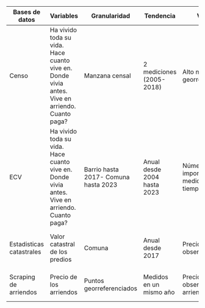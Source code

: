 |Bases de datos	|Variables	|Granularidad	|Tendencia	|Ventajas	|Deventajas	|
|---------|---------|------------|---------|---------|------------|
Censo|	Ha vivido toda su vida. Hace cuanto vive en. Donde vivia antes. Vive en arriendo. Cuanto paga?	|Manzana censal  |2 mediciones (2005-2018)	|Alto nivel de georreferenciación	|Temporalidad muy grande entre ambas mediciones	|
ECV	|Ha vivido toda su vida. Hace cuanto vive en. Donde vivia antes. Vive en arriendo. Cuanto paga?	|Barrio hasta 2017- Comuna hasta 2023  |Anual desde 2004 hasta 2023	|Número importante de mediciones en el tiempo	|Poca representatividad a nivel de barrio	| 
Estadisticas catastrales	|Valor catastral de los predios  |Comuna  |Anual desde 2017	|Precios observados	|El dato corresponde al valor catastral y no al de los arrendamiento	|
Scraping de arriendos	|Precio de los arriendos	|Puntos georreferenciados	|Medidos en un mismo año	|Precios observados de los arriendos	|Posiblemente poca representatividad a nivel de barrio	|

